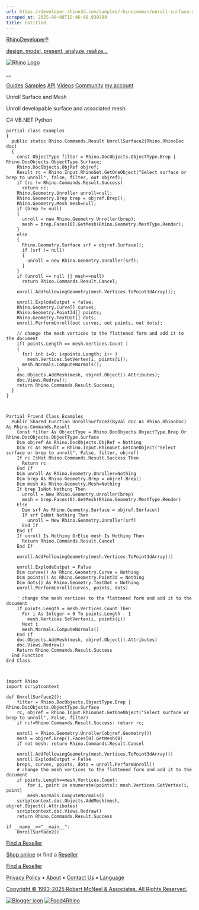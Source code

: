 ```yaml
---
url: https://developer.rhino3d.com/samples/rhinocommon/unroll-surface-and-mesh/
scraped_at: 2025-09-08T15:46:48.939399
title: Untitled
---
```


[RhinoDeveloper®](/)

[design, model, present, analyze, realize...](/)

[![Rhino Logo](https://developer.rhino3d.com/images/rhinodevlogo.png)](/)

__

[Guides](https://developer.rhino3d.com/guides)
[Samples](https://developer.rhino3d.com/samples)
[API](https://developer.rhino3d.com/api)
[Videos](https://developer.rhino3d.com/videos)
[Community](https://discourse.mcneel.com/c/rhino-developer) [my account
](https://www.rhino3d.com/my-account/ "Manage your account, licenses, and
teams")

Unroll Surface and Mesh

Unroll developable surface and associated mesh

C# VB.NET Python

    
    
    partial class Examples
    {
      public static Rhino.Commands.Result UnrollSurface2(Rhino.RhinoDoc doc)
      {
        const ObjectType filter = Rhino.DocObjects.ObjectType.Brep | Rhino.DocObjects.ObjectType.Surface;
        Rhino.DocObjects.ObjRef objref;
        Result rc = Rhino.Input.RhinoGet.GetOneObject("Select surface or brep to unroll", false, filter, out objref);
        if (rc != Rhino.Commands.Result.Success)
          return rc;
        Rhino.Geometry.Unroller unroll=null;
        Rhino.Geometry.Brep brep = objref.Brep();
        Rhino.Geometry.Mesh mesh=null;
        if (brep != null)
        {
          unroll = new Rhino.Geometry.Unroller(brep);
          mesh = brep.Faces[0].GetMesh(Rhino.Geometry.MeshType.Render);
        }
        else
        {
          Rhino.Geometry.Surface srf = objref.Surface();
          if (srf != null)
          {
            unroll = new Rhino.Geometry.Unroller(srf);
          }
        }
        if (unroll == null || mesh==null)
          return Rhino.Commands.Result.Cancel;
    
        unroll.AddFollowingGeometry(mesh.Vertices.ToPoint3dArray());
    
        unroll.ExplodeOutput = false;
        Rhino.Geometry.Curve[] curves;
        Rhino.Geometry.Point3d[] points;
        Rhino.Geometry.TextDot[] dots;
        unroll.PerformUnroll(out curves, out points, out dots);
    
        // change the mesh vertices to the flattened form and add it to the document
        if( points.Length == mesh.Vertices.Count )
        {
          for( int i=0; i<points.Length; i++ )
            mesh.Vertices.SetVertex(i, points[i]);
          mesh.Normals.ComputeNormals();
        }
        doc.Objects.AddMesh(mesh, objref.Object().Attributes);
        doc.Views.Redraw();
        return Rhino.Commands.Result.Success;
      }
    }
    
    
    
    Partial Friend Class Examples
      Public Shared Function UnrollSurface2(ByVal doc As Rhino.RhinoDoc) As Rhino.Commands.Result
    	Const filter As ObjectType = Rhino.DocObjects.ObjectType.Brep Or Rhino.DocObjects.ObjectType.Surface
    	Dim objref As Rhino.DocObjects.ObjRef = Nothing
    	Dim rc As Result = Rhino.Input.RhinoGet.GetOneObject("Select surface or brep to unroll", False, filter, objref)
    	If rc IsNot Rhino.Commands.Result.Success Then
    	  Return rc
    	End If
    	Dim unroll As Rhino.Geometry.Unroller=Nothing
    	Dim brep As Rhino.Geometry.Brep = objref.Brep()
    	Dim mesh As Rhino.Geometry.Mesh=Nothing
    	If brep IsNot Nothing Then
    	  unroll = New Rhino.Geometry.Unroller(brep)
    	  mesh = brep.Faces(0).GetMesh(Rhino.Geometry.MeshType.Render)
    	Else
    	  Dim srf As Rhino.Geometry.Surface = objref.Surface()
    	  If srf IsNot Nothing Then
    		unroll = New Rhino.Geometry.Unroller(srf)
    	  End If
    	End If
    	If unroll Is Nothing OrElse mesh Is Nothing Then
    	  Return Rhino.Commands.Result.Cancel
    	End If
    
    	unroll.AddFollowingGeometry(mesh.Vertices.ToPoint3dArray())
    
    	unroll.ExplodeOutput = False
    	Dim curves() As Rhino.Geometry.Curve = Nothing
    	Dim points() As Rhino.Geometry.Point3d = Nothing
    	Dim dots() As Rhino.Geometry.TextDot = Nothing
    	unroll.PerformUnroll(curves, points, dots)
    
    	' change the mesh vertices to the flattened form and add it to the document
    	If points.Length = mesh.Vertices.Count Then
    	  For i As Integer = 0 To points.Length - 1
    		mesh.Vertices.SetVertex(i, points(i))
    	  Next i
    	  mesh.Normals.ComputeNormals()
    	End If
    	doc.Objects.AddMesh(mesh, objref.Object().Attributes)
    	doc.Views.Redraw()
    	Return Rhino.Commands.Result.Success
      End Function
    End Class
    
    
    
    import Rhino
    import scriptcontext
    
    def UnrollSurface2():
        filter = Rhino.DocObjects.ObjectType.Brep | Rhino.DocObjects.ObjectType.Surface
        rc, objref = Rhino.Input.RhinoGet.GetOneObject("Select surface or brep to unroll", False, filter)
        if rc!=Rhino.Commands.Result.Success: return rc;
    
        unroll = Rhino.Geometry.Unroller(objref.Geometry())
        mesh = objref.Brep().Faces[0].GetMesh(0)
        if not mesh: return Rhino.Commands.Result.Cancel
    
        unroll.AddFollowingGeometry(mesh.Vertices.ToPoint3dArray())
        unroll.ExplodeOutput = False
        breps, curves, points, dots = unroll.PerformUnroll()
        # change the mesh vertices to the flattened form and add it to the document
        if points.Length==mesh.Vertices.Count:
            for i, point in enumerate(points): mesh.Vertices.SetVertex(i, point)
            mesh.Normals.ComputeNormals()
        scriptcontext.doc.Objects.AddMesh(mesh, objref.Object().Attributes)
        scriptcontext.doc.Views.Redraw()
        return Rhino.Commands.Result.Success
    
    if __name__=="__main__":
        UnrollSurface2()
    

  

[Find a Reseller](https://www.rhino3d.com/sales)

[Shop online](https://www.rhino3d.com/store) or find a
[Reseller](https://www.rhino3d.com/sales)

[Find a Reseller](https://www.rhino3d.com/sales)

[Privacy Policy](https://www.rhino3d.com/privacy) •
[About](https://www.rhino3d.com/mcneel/about) • [Contact
Us](https://www.rhino3d.com/mcneel/contact) • [
Language](https://www.rhino3d.com/language "Change to a different region or
language")

[Copyright © 1993-2025 Robert McNeel & Associates. All Rights
Reserved.](https://www.rhino3d.com/mcneel/about)

[](https://www.facebook.com/McNeelRhinoceros/)
[](https://twitter.com/bobmcneel) [](https://www.linkedin.com/groups/75313/)
[](https://www.youtube.com/user/RhinoGuide/videos) [](https://vimeo.com/rhino)
[![Blogger
icon](https://developer.rhino3d.com/images/blogger.svg)](http://blog.rhino3d.com/)
[![Food4Rhino](https://developer.rhino3d.com/images/f4r_icon_01.svg)](https://www.food4rhino.com)

